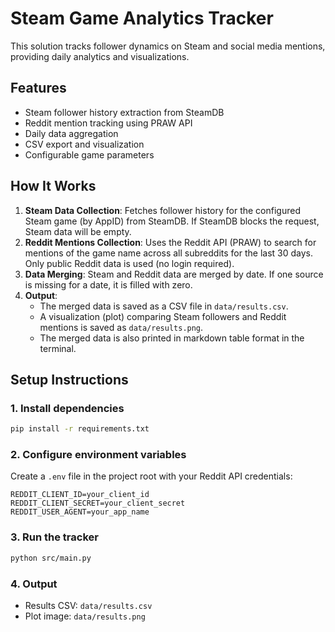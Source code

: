 # Steam Game Analytics Tracker

This solution tracks follower dynamics on Steam and social media mentions, providing daily analytics and visualizations.

## Features
- Steam follower history extraction from SteamDB
- Reddit mention tracking using PRAW API
- Daily data aggregation
- CSV export and visualization
- Configurable game parameters

## How It Works

1. **Steam Data Collection**: Fetches follower history for the configured Steam game (by AppID) from SteamDB. If SteamDB blocks the request, Steam data will be empty.
2. **Reddit Mentions Collection**: Uses the Reddit API (PRAW) to search for mentions of the game name across all subreddits for the last 30 days. Only public Reddit data is used (no login required).
3. **Data Merging**: Steam and Reddit data are merged by date. If one source is missing for a date, it is filled with zero.
4. **Output**:
   - The merged data is saved as a CSV file in `data/results.csv`.
   - A visualization (plot) comparing Steam followers and Reddit mentions is saved as `data/results.png`.
   - The merged data is also printed in markdown table format in the terminal.

## Setup Instructions

### 1. Install dependencies

```bash
pip install -r requirements.txt
```

### 2. Configure environment variables

Create a `.env` file in the project root with your Reddit API credentials:

```
REDDIT_CLIENT_ID=your_client_id
REDDIT_CLIENT_SECRET=your_client_secret
REDDIT_USER_AGENT=your_app_name
```

### 3. Run the tracker

```bash
python src/main.py
```

### 4. Output

- Results CSV: `data/results.csv`
- Plot image: `data/results.png`